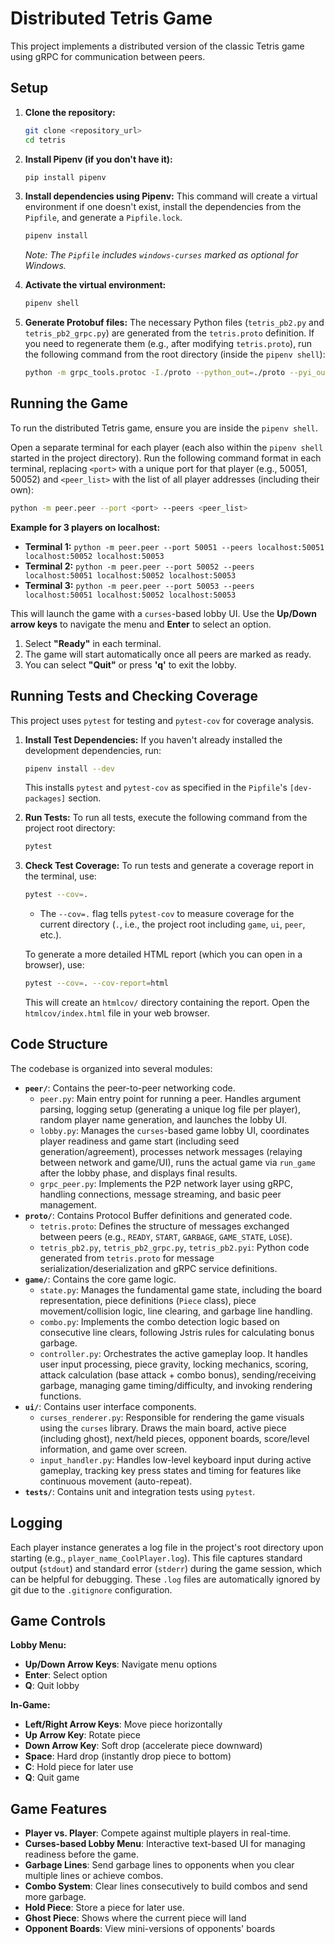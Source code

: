 # Distributed Tetris Game

This project implements a distributed version of the classic Tetris game using gRPC for communication between peers.

## Setup

1.  **Clone the repository:**
    ```bash
    git clone <repository_url>
    cd tetris
    ```

2.  **Install Pipenv (if you don't have it):**
    ```bash
    pip install pipenv
    ```

3.  **Install dependencies using Pipenv:**
    This command will create a virtual environment if one doesn't exist, install the dependencies from the `Pipfile`, and generate a `Pipfile.lock`.
    ```bash
    pipenv install
    ```
    *Note: The `Pipfile` includes `windows-curses` marked as optional for Windows.*

4.  **Activate the virtual environment:**
    ```bash
    pipenv shell
    ```

5.  **Generate Protobuf files:**
    The necessary Python files (`tetris_pb2.py` and `tetris_pb2_grpc.py`) are generated from the `tetris.proto` definition. If you need to regenerate them (e.g., after modifying `tetris.proto`), run the following command from the root directory (inside the `pipenv shell`):
    ```bash
    python -m grpc_tools.protoc -I./proto --python_out=./proto --pyi_out=./proto --grpc_python_out=./proto ./proto/tetris.proto
    ```

## Running the Game

To run the distributed Tetris game, ensure you are inside the `pipenv shell`. 

Open a separate terminal for each player (each also within the `pipenv shell` started in the project directory). Run the following command format in each terminal, replacing `<port>` with a unique port for that player (e.g., 50051, 50052) and `<peer_list>` with the list of all player addresses (including their own):

```bash
python -m peer.peer --port <port> --peers <peer_list>
```

**Example for 3 players on localhost:**

*   **Terminal 1:** `python -m peer.peer --port 50051 --peers localhost:50051 localhost:50052 localhost:50053`
*   **Terminal 2:** `python -m peer.peer --port 50052 --peers localhost:50051 localhost:50052 localhost:50053`
*   **Terminal 3:** `python -m peer.peer --port 50053 --peers localhost:50051 localhost:50052 localhost:50053`

This will launch the game with a `curses`-based lobby UI. Use the **Up/Down arrow keys** to navigate the menu and **Enter** to select an option.

1.  Select **"Ready"** in each terminal.
2.  The game will start automatically once all peers are marked as ready.
3.  You can select **"Quit"** or press **'q'** to exit the lobby.

## Running Tests and Checking Coverage

This project uses `pytest` for testing and `pytest-cov` for coverage analysis.

1.  **Install Test Dependencies:**
    If you haven't already installed the development dependencies, run:
    ```bash
    pipenv install --dev
    ```
    This installs `pytest` and `pytest-cov` as specified in the `Pipfile`'s `[dev-packages]` section.

2.  **Run Tests:**
    To run all tests, execute the following command from the project root directory:
    ```bash
    pytest
    ```

3.  **Check Test Coverage:**
    To run tests and generate a coverage report in the terminal, use:
    ```bash
    pytest --cov=.
    ```
    *   The `--cov=.` flag tells `pytest-cov` to measure coverage for the current directory (`.`, i.e., the project root including `game`, `ui`, `peer`, etc.).

    To generate a more detailed HTML report (which you can open in a browser), use:
    ```bash
    pytest --cov=. --cov-report=html
    ```
    This will create an `htmlcov/` directory containing the report. Open the `htmlcov/index.html` file in your web browser.

## Code Structure

The codebase is organized into several modules:

*   **`peer/`**: Contains the peer-to-peer networking code.
    *   `peer.py`: Main entry point for running a peer. Handles argument parsing, logging setup (generating a unique log file per player), random player name generation, and launches the lobby UI.
    *   `lobby.py`: Manages the `curses`-based game lobby UI, coordinates player readiness and game start (including seed generation/agreement), processes network messages (relaying between network and game/UI), runs the actual game via `run_game` after the lobby phase, and displays final results.
    *   `grpc_peer.py`: Implements the P2P network layer using gRPC, handling connections, message streaming, and basic peer management.
*   **`proto/`**: Contains Protocol Buffer definitions and generated code.
    *   `tetris.proto`: Defines the structure of messages exchanged between peers (e.g., `READY`, `START`, `GARBAGE`, `GAME_STATE`, `LOSE`).
    *   `tetris_pb2.py`, `tetris_pb2_grpc.py`, `tetris_pb2.pyi`: Python code generated from `tetris.proto` for message serialization/deserialization and gRPC service definitions.
*   **`game/`**: Contains the core game logic.
    *   `state.py`: Manages the fundamental game state, including the board representation, piece definitions (`Piece` class), piece movement/collision logic, line clearing, and garbage line handling.
    *   `combo.py`: Implements the combo detection logic based on consecutive line clears, following Jstris rules for calculating bonus garbage.
    *   `controller.py`: Orchestrates the active gameplay loop. It handles user input processing, piece gravity, locking mechanics, scoring, attack calculation (base attack + combo bonus), sending/receiving garbage, managing game timing/difficulty, and invoking rendering functions.
*   **`ui/`**: Contains user interface components.
    *   `curses_renderer.py`: Responsible for rendering the game visuals using the `curses` library. Draws the main board, active piece (including ghost), next/held pieces, opponent boards, score/level information, and game over screen.
    *   `input_handler.py`: Handles low-level keyboard input during active gameplay, tracking key press states and timing for features like continuous movement (auto-repeat).
*   **`tests/`**: Contains unit and integration tests using `pytest`.

## Logging

Each player instance generates a log file in the project's root directory upon starting (e.g., `player_name_CoolPlayer.log`). This file captures standard output (`stdout`) and standard error (`stderr`) during the game session, which can be helpful for debugging. These `.log` files are automatically ignored by git due to the `.gitignore` configuration.

## Game Controls

**Lobby Menu:**
*   **Up/Down Arrow Keys**: Navigate menu options
*   **Enter**: Select option
*   **Q**: Quit lobby

**In-Game:**
*   **Left/Right Arrow Keys**: Move piece horizontally
*   **Up Arrow Key**: Rotate piece
*   **Down Arrow Key**: Soft drop (accelerate piece downward)
*   **Space**: Hard drop (instantly drop piece to bottom)
*   **C**: Hold piece for later use
*   **Q**: Quit game

## Game Features

*   **Player vs. Player**: Compete against multiple players in real-time.
*   **Curses-based Lobby Menu**: Interactive text-based UI for managing readiness before the game.
*   **Garbage Lines**: Send garbage lines to opponents when you clear multiple lines or achieve combos.
*   **Combo System**: Clear lines consecutively to build combos and send more garbage.
*   **Hold Piece**: Store a piece for later use.
*   **Ghost Piece**: Shows where the current piece will land
*   **Opponent Boards**: View mini-versions of opponents' boards